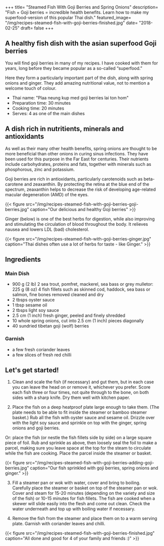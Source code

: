 +++
title= "Steamed Fish With Goji Berries and Spring Onions"
description= "Fish + Goji berries = incredible health benefits. Learn how to make my superfood-version of this popular Thai dish."
featured_image= "/img/recipes-steamed-fish-with-goji-berries-finished.jpg"
date= "2018-02-25"
draft= false
+++

## A healthy fish dish with the asian superfood Goji berries

You will find goji berries in many of my recipes. I have cooked with them for years, long before they became popular as a so-called “superfood.” 

Here they form a particularly important part of the dish, along with spring onions and ginger. They add amazing nutritional value, not to mention a welcome touch of colour.

- Thai name: "Plaa neung kup med goji berries lai ton hom"
- Preparation time: 30 minutes
- Cooking time: 20 minutes
- Serves: 4 as one of the main dishes

## A dish rich in nutritients, minerals and antioxidants

As well as their many other health benefits, spring onions are thought to be more beneficial than other onions in curing sinus infections. They have been used for this purpose in the Far East for centuries. Their nutrients include carbohydrates, proteins and fats, together with minerals such as phosphorous, zinc and potassium.

Goji berries are rich in antioxidants, particularly carotenoids such as beta-carotene and zeaxanthin. By protecting the retina at the blue end of the spectrum, zeaxanthin helps to decrease the risk of developing age-related macular degeneration (AMD) of the eyes.

{{< figure src="/img/recipes-steamed-fish-with-goji-berries-goji-berries.jpg" caption="Our delicious and healthy Goji berries" >}}

Ginger (below) is one of the best herbs for digestion, while also improving and stimulating the circulation of blood throughout the body. It relieves nausea and lowers LDL (bad) cholesterol.

{{< figure src="/img/recipes-steamed-fish-with-goji-berries-ginger.jpg" caption="Thai dishes often use a lot of herbs for taste - like Ginger." >}}

## Ingredients

### Main Dish

- 900 g (2 lb) 2 sea trout, pomfret, mackerel, sea bass or grey mulletor: 225 g (8 oz) 4 fish fillets such as skinned cod, haddock, sea bass or salmon, fine bones removed cleaned and dry
- 2 tbsps oyster sauce
- 1 tbsp sesame oil
- 2 tbsps light soy sauce
- 2.5 cm (1 inch) fresh ginger, peeled and finely shredded
- 10 whole spring onions, cut into 2.5 cm (1 inch) pieces diagonally
- 40 sundried tibetan goji (wolf) berries

### Garnish

- a few fresh coriander leaves
- a few slices of fresh red chilli

## Let's get started!

1) Clean and scale the fish (if necessary) and gut them, but in each case you can leave the head on or remove it, whichever you prefer. Score each fish three or four times, not quite through to the bone, on both sides with a sharp knife. Dry them well with kitchen paper.

2) Place the fish on a deep heatproof plate large enough to take them. (The plate needs to be able to fit inside the steamer or bamboo steamer basket.) Rub all the fish with oyster sauce and sesame oil. Drizzle over with the light soy sauce and sprinkle on top with the ginger, spring onions and goji berries.

Or: place the fish (or nestle the fish fillets side by side) on a large square piece of foil. Rub and sprinkle as above, then loosely seal the foil to make a parcel, making sure you leave space at the top for the steam to circulate while the fish are cooking. Place the parcel inside the steamer or basket.

{{< figure src="/img/recipes-steamed-fish-with-goji-berries-adding-goji-berries.jpg" caption="Our fish sprinkled with goji berries, spring onions and ginger." >}}

3) Fill a steamer pan or wok with water, cover and bring to boiling. Carefully place the steamer or basket on top of the steamer pan or wok. Cover and steam for 15-20 minutes (depending on the variety and size of the fish) or 10-15 minutes for fish fillets. The fish are cooked when a skewer will slide easily into the flesh and come out clean. Check the water underneath and top up with boiling water if necessary.

4) Remove the fish from the steamer and place them on to a warm serving plate. Garnish with coriander leaves and chilli.

{{< figure src="/img/recipes-steamed-fish-with-goji-berries-finished.jpg" caption="All done and good for 4 of your family and friends :)" >}}